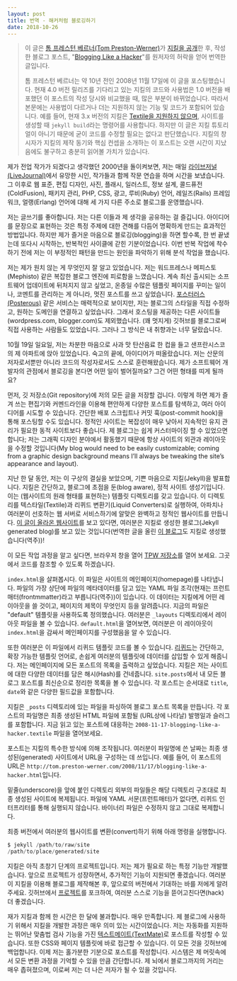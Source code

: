 ```yaml
---
layout: post
title: 번역 - 해커처럼 블로깅하기
date: 2018-10-26
---
```


> 이 글은 [톰 프레스턴 베르너(Tom Preston-Werner)](http://tom.preston-werner.com)가 [지킬을 공개](https://jekyllrb.com/docs/history/#v0-1-0)한 후, 작성한 블로그 포스트, "[Blogging Like a Hacker](http://tom.preston-werner.com/2008/11/17/blogging-like-a-hacker.html)"를 원저자의 허락을 얻어 번역한 글입니다.
>
> 톰 프레스턴 베르너는 약 10년 전인 2008년 11월 17일에 이 글을 포스팅했습니다. 현재 4.0 버전 릴리즈를 기다리고 있는 지킬의 코드와 사용법은 1.0 버전을 배포했던 이 포스트의 작성 당시와 비교했을 때, 많은 부분이 바뀌었습니다. 따라서 본문에는 사용법이 다르거나 더는 지원하지 않는 기능 및 코드가 포함되어 있습니다. 예를 들어, 현재 3.x 버전의 지킬은 [Textile을 지원하지 않으며](https://blog.github.com/2016-02-01-github-pages-now-faster-and-simpler-with-jekyll-3-0/), 사이트를 생성할 때 `jekyll build`라는 명령어를 사용합니다. 하지만 이 글은 지킬 튜토리얼이 아니기 때문에 굳이 코드를 수정할 필요는 없다고 판단했습니다. 지킬의 창시자가 지킬의 제작 동기와 핵심 컨셉을 소개하는 이 포스트는 오랜 시간이 지났음에도 불구하고 충분히 읽어볼 가치가 있습니다.

[Back in 2000, when I thought I was going to be a professional writer, I spent hours a day on LiveJournal doing writing practice with other aspiring poets and authors. Since then I’ve blogged at three different domains about web standards, print design, photography, Flash, illustration, information architecture, ColdFusion, package management, PHP, CSS, advertising, Ruby, Rails, and Erlang.]: #

제가 전업 작가가 되겠다고 생각했던 2000년을 돌이켜보면, 저는 매일 [라이브저널(LiveJournal)](https://www.livejournal.com/)에서 유망한 시인, 작가들과 함께 작문 연습을 하며 시간을 보냈습니다. 그 이후로 웹 표준, 편집 디자인, 사진, 플래시, 일러스트, 정보 설계, 콜드퓨전(ColdFusion), 패키지 관리, PHP, CSS, 광고, 루비(Ruby) 언어, 레일즈(Rails) 프레임워크, 얼랭(Erlang) 언어에 대해 세 가지 다른 주소로 블로그를 운영했습니다.

[I love writing. I get a kick out of sharing my thoughts with others. The act of transforming ideas into words is an amazingly efficient way to solidify and refine your thoughts about a given topic. But as much as I enjoy blogging, I seem to be stuck in a cycle of quitting and starting over. Before starting the current iteration, I resolved to do some introspection to determine the factors that were leading to this destructive pattern.]: #

저는 글쓰기를 좋아합니다. 저는 다른 이들과 제 생각을 공유하는 걸 즐깁니다. 아이디어를 문장으로 표현하는 것은 특정 주제에 대한 견해를 다듬어 명확하게 만드는 효과적인 방법입니다. 하지만 제가 즐거운 마음으로 블로깅(blogging)을 하면 할수록, 한 번 끝냈는데 또다시 시작하는, 반복적인 사이클에 갇힌 기분이었습니다. 이번 반복 작업에 착수하기 전에 저는 이 부정적인 패턴을 만드는 원인을 파악하기 위해 분석 작업을 했습니다.

[I already knew a lot about what I didn’t want. I was tired of complicated blogging engines like WordPress and Mephisto. I wanted to write great posts, not style a zillion template pages, moderate comments all day long, and constantly lag behind the latest software release. Something like Posterous looked attractive, but I wanted to style my blog, and it needed to be hosted at the domain of my choosing. For the same reason, other hosted sites (wordpress.com, blogger.com) were disqualified. There are a few people directly using GitHub as a blog (which is very cool), but that’s a bit too much of an impedance mismatch for my tastes.]: #

저는 제가 원치 않는 게 무엇인지 잘 알고 있었습니다. 저는 워드프레스나 메피스토(Mephisto) 같은 복잡한 블로그 엔진에 피로함을 느꼈습니다. 계속 최신 출시되는 소프트웨어 업데이트에 뒤처지지 않고 싶었고, 온종일 수많은 템플릿 페이지를 꾸미는 일이나, 코멘트를 관리하는 게 아니라, 멋진 포스트를 쓰고 싶었습니다. [포스터러스(Posterous)](http://www.posterous.com) 같은 서비스는 매력적으로 보이지만, 저는 블로그의 스타일을 직접 수정하고, 원하는 도메인을 연결하고 싶었습니다. 그래서 호스팅을 제공하는 다른 사이트들(wordpress.com, blogger.com)도 제외했습니다. (꽤 멋지게) 깃허브를 블로그로써 직접 사용하는 사람들도 있었습니다. 그러나 그 방식은 내 취향과는 너무 달랐습니다.

[On Sunday, October 19th, I sat down in my San Francisco apartment with a glass of apple cider and a clear mind. After a period of reflection, I had an idea. While I’m not specifically trained as an author of prose, I am trained as an author of code. What would happen if I approached blogging from a software development perspective? What would that look like?]: #

10월 19일 일요일, 저는 차분한 마음으로 사과 맛 탄산음료 한 컵을 들고 샌프란시스코의 제 아파트에 앉아 있었습니다. 숙고의 끝에, 아이디어가 떠올랐습니다. 저는 산문의 저자로서뿐만 아니라 코드의 작성자로서도 스스로 훈련해왔습니다. 제가 소프트웨어 개발자의 관점에서 블로깅을 본다면 어떤 일이 벌어질까요? 그건 어떤 형태를 띠게 될까요?

[First, all my writing would be stored in a Git repository. This would ensure that I could try out different ideas and explore a variety of posts all from the comfort of my preferred editor and the command line. I’d be able to publish a post via a simple deploy script or post-commit hook. Complexity would be kept to an absolute minimum, so a static site would be preferable to a dynamic site that required ongoing maintenance. My blog would need to be easily customizable; coming from a graphic design background means I’ll always be tweaking the site’s appearance and layout.]: #

먼저, 깃 저장소(Git repository)에 저의 모든 글을 저장할 겁니다. 이렇게 하면 제가 즐겨 쓰는 편집기와 커멘드라인을 이용해 편안하게 다양한 포스트를 탐색하고, 여러 아이디어를 시도할 수 있습니다. 간단한 배포 스크립트나 커밋 훅(post-commit hook)을 통해 포스팅할 수도 있습니다. 정적인 사이트는 복잡성이 매우 낮아서 지속적인 유지 관리가 필요한 동적 사이트보다 좋습니다. 제 블로그는 쉽게 커스터마이징 할 수 있었으면 합니다; 저는 그래픽 디자인 분야에서 활동했기 때문에 항상 사이트의 외관과 레이아웃을 수정할 것입니다(My blog would need to be easily customizable; coming from a graphic design background means I’ll always be tweaking the site’s appearance and layout).

[Over the last month I’ve brought these concepts to fruition and I’m pleased to announce Jekyll. Jekyll is a simple, blog aware, static site generator. It takes a template directory (representing the raw form of a website), runs it through Textile and Liquid converters, and spits out a complete, static website suitable for serving with Apache or your favorite web server. If you’re reading this on the website (http://tom.preston-werner.com), you’re seeing a Jekyll generated blog!]: #

지난 한 달 동안, 저는 이 구상의 결실을 보았으며, 기쁜 마음으로 지킬(Jekyll)을 발표합니다. 지킬은 간단하고, 블로그에 초점을 둔(blog aware), 정적 사이트 생성기입니다. 이는 (웹사이트의 원래 형태를 표현하는) 템플릿 디렉토리를 갖고 있습니다. 이 디렉토리를 텍스타일(Textile)과 리퀴드 변환기(Liquid Converters)로 실행하여, 아파치나 여러분이 선호하는 웹 서버로 서비스하기에 알맞은 완벽하고 정적인 웹사이트를 만듭니다. [이 글이 올라온 웹사이트](http://tom.preston-werner.com)를 보고 있다면, 여러분은 지킬로 생성한 블로그(Jekyll generated blog)를 보고 있는 것입니다(번역한 글을 올린 [이 블로그](https://paikwiki.github.io)도 지킬로 생성했습니다(역주))!

[To understand how this all works, open up my TPW repo in a new browser window. I’ll be referencing the code there.]: #

이 모든 작업 과정을 알고 싶다면, 브라우저 창을 열어 [TPW 저장소](https://github.com/mojombo/tpw)를 열어 보세요. 그곳에서 코드를 참조할 수 있도록 하겠습니다.

[Take a look at index.html. This file represents the homepage of the site. At the top of the file is a chunk of YAML that contains metadata about the file. This data tells Jekyll what layout to give the file, what the page’s title should be, etc. In this case, I specify that the “default” template should be used. You can find the layout files in the _layouts directory. If you open default.html you can see that the homepage is constructed by wrapping index.html with this layout.]: #

`index.html`을 살펴봅시다. 이 파일은 사이트의 메인페이지(homepage)를 나타냅니다. 파일의 가장 상단에 파일의 메타데이터를 담고 있는 YAML 파일 조각(현재는 프런트매터(frontmmatter)라고 부릅니다(역주))이 있습니다. 이 데이터는 지킬에게 어떤 레이아웃을 쓸 것이고, 페이지의 제목이 무엇인지 등을 알려줍니다. 지금의 파일은 "default" 템플릿을 사용하도록 정의했습니다. 여러분은 `_layouts` 디렉토리에서 레이아웃 파일을 볼 수 있습니다. `default.html`을 열어보면, 여러분은 이 레이아웃이 `index.html`을 감싸서 메인페이지를 구성했음을 알 수 있습니다.

[You’ll also notice Liquid templating code in these files. Liquid is a simple, extensible templating language that makes it easy to embed data in your templates. For my homepage I wanted to have a list of all my blog posts. Jekyll hands me a Hash containing various data about my site. A reverse chronological list of all my blog posts can be found in site.posts. Each post, in turn, contains various fields such as title and date.]: #

또한 여러분은 이 파일에서 리퀴드 템플릿 코드를 볼 수 있습니다. [리퀴드](https://shopify.github.io/liquid/)는 간단하고, 확장 가능한 템플릿 언어로, 손쉽게 여러분의 템플릿에 데이터를 삽입할 수 있게 해줍니다. 저는 메인페이지에 모든 포스트의 목록을 출력하고 싶었습니다. 지킬은 저는 사이트에 대한 다양한 데이터를 담은 해시(Hash)를 건네줍니다. `site.posts`에서 내 모든 블로그 포스트를 최신순으로 정리한 목록을 볼 수 있습니다. 각 포스트는 순서대로 `title`, `date`와 같은 다양한 필드값을 포함합니다.

[Jekyll gets the list of blog posts by parsing the files in the _posts directory. Each post’s filename contains the publishing date and slug (what shows up in the URL) that the final HTML file should have. Open up the file corresponding to this blog post: 2008-11-17-blogging-like-a-hacker.textile. GitHub renders textile files by default, so to better understand the file, click on the raw view to see the original file. Here I’ve specified the post layout. If you look at that file you’ll see an example of a nested layout. Layouts can contain other layouts allowing you a great deal of flexibility in how pages are assembled. In my case I use a nested layout in order to show related posts for each blog entry. The YAML also specifies the post’s title which is then embedded in the post’s body via Liquid.]: #

지킬은 `_posts` 디렉토리에 있는 파일을 파싱하여 블로그 포스트 목록을 만듭니다. 각 포스트의 파일명은 최종 생성된 HTML 파일에 포함될 (URL상에 나타날) 발행일과 슬러그를 포함합니다. 지금 읽고 있는 포스트에 대응하는 `2008-11-17-blogging-like-a-hacker.textile` 파일을 열어보세요.

[Posts are handled in a special way by Jekyll. The date you specify in the filename is used to construct the URL in the generated site. This post, for instance, ends up at http://tom.preston-werner.com/2008/11/17/blogging-like-a-hacker.html.]: #

포스트는 지킬의 특수한 방식에 의해 조작됩니다. 여러분이 파일명에 쓴 날짜는 최종 생성된(generated) 사이트에서 URL을 구성하는 데 쓰입니다. 예를 들어, 이 포스트의 URL은 `http://tom.preston-werner.com/2008/11/17/blogging-like-a-hacker.html`입니다.

[Files that do not reside in directories prefixed with an underscore are mirrored into a corresponding directory structure in the generated site. If a file does not have a YAML preface, it is not run through the Liquid interpreter. Binary files are copied over unmodified.]: #

밑줄(underscore)을 앞에 붙인 디렉토리 외부의 파일들은 해당 디렉토리 구조대로 최종 생성된 사이트에 복제됩니다. 파일에 YAML 서문(프런트매터)가 없다면, 리퀴드 인터프리터를 통해 실행되지 않습니다. 바이너리 파일은 수정하지 않고 그대로 복제합니다.

[In order to convert your raw site into the finished version, you simply run:]: #

최종 버전에서 여러분의 웹사이트를 변환(convert)하기 위해 아래 명령을 실행합니다.

```s
$ jekyll /path/to/raw/site
/path/to/place/generated/site
```

[Jekyll is still a very young project. I’ve only developed the exact functionality that I’ve needed. As time goes on I’d like to see the project mature and support additional features. If you end up using Jekyll for your own blog, drop me a line and let me know what you’d like to see in future versions. Better yet, fork the project over at GitHub and hack in the features yourself!]: #

지킬은 아직 초창기 단계의 프로젝트입니다. 저는 제가 필요로 하는 특정 기능만 개발했습니다. 앞으로 프로젝트가 성장하면서, 추가적인 기능이 지원되면 좋겠습니다. 여러분이 지킬을 이용해 블로그를 제작해본 후, 앞으로의 버전에서 기대하는 바를 저에게 알려주세요. 깃허브에서 [프로젝트](https://github.com/jekyll/jekyll)를 포크하여, 여러분 스스로 기능을 뜯어고친다면(hack) 더 좋겠습니다.

[I’ve been living with Jekyll for just over a month now. I love it. Driving the development of Jekyll based on the needs of my blog has been very rewarding. I can edit my posts in TextMate, giving me automatic and competent spell checking. I have immediate and first class access to the CSS and page templates. Everything is backed up on GitHub. I feel a lightness now when I’m writing a post. The system is simple enough that I can keep the entire conversion process in my head. The distance from my brain to my blog has shrunk, and, in the end, I think that will make me a better author.]: #

재가 지킬과 함께 한 시간은 한 달에 불과합니다. 매우 만족합니다. 제 블로그에 사용하기 위해서 지킬을 개발한 과정은 매우 의미 있는 시간이었습니다. 저는 자동화를 지원하는 뛰어난 맞춤법 검사 기능을 가진 [텍스트메이트(TextMate)](https://macromates.com/)로 포스트를 작성할 수 있습니다. 또한 CSS와 페이지 템플릿에 바로 접근할 수 있습니다. 이 모든 것을 깃허브에 백업합니다. 이제 저는 홀가분한 기분으로 포스트를 작성합니다. 시스템은 제 머릿속에서 모든 변환 과정을 기억할 수 있을 만큼 간단합니다. 제 뇌에서 블로그까지의 거리는 매우 좁혀졌으며, 이로써 저는 더 나은 저자가 될 수 있을 것입니다.
